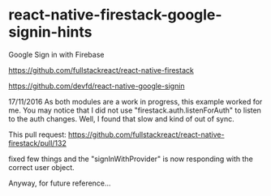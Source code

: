 # react-native-firestack-google-signin-hints

Google Sign in with Firebase

https://github.com/fullstackreact/react-native-firestack

https://github.com/devfd/react-native-google-signin

17/11/2016
As both modules are a work in progress, this example worked for me.
You may notice that I did not use "firestack.auth.listenForAuth" to listen to the auth changes.
Well, I found that slow and kind of out of sync.

This pull request:
https://github.com/fullstackreact/react-native-firestack/pull/132

fixed few things and the "signInWithProvider" is now responding with the correct user object.

Anyway, for future reference...
